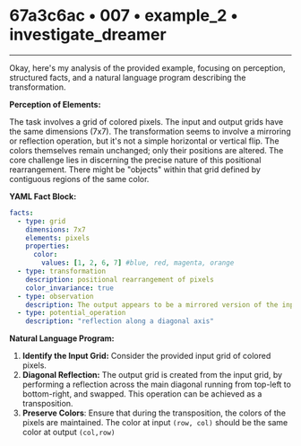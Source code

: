 # 67a3c6ac • 007 • example_2 • investigate_dreamer

---
Okay, here's my analysis of the provided example, focusing on perception, structured facts, and a natural language program describing the transformation.

**Perception of Elements:**

The task involves a grid of colored pixels. The input and output grids have the same dimensions (7x7). The transformation seems to involve a mirroring or reflection operation, but it's not a simple horizontal or vertical flip. The colors themselves remain unchanged; only their positions are altered. The core challenge lies in discerning the precise nature of this positional rearrangement. There might be "objects" within that grid defined by contiguous regions of the same color.

**YAML Fact Block:**



```yaml
facts:
  - type: grid
    dimensions: 7x7
    elements: pixels
    properties:
      color:
        values: [1, 2, 6, 7] #blue, red, magenta, orange
  - type: transformation
    description: positional rearrangement of pixels
    color_invariance: true
  - type: observation
    description: The output appears to be a mirrored version of the input, but the axis of reflection is not immediately obvious. It's likely diagonal.
  - type: potential_operation
    description: "reflection along a diagonal axis"
```



**Natural Language Program:**

1.  **Identify the Input Grid:** Consider the provided input grid of colored pixels.
2.  **Diagonal Reflection:** The output grid is created from the input grid, by performing a reflection across the main diagonal running from top-left to bottom-right, and swapped. This operation can be achieved as a transposition.
3. **Preserve Colors**: Ensure that during the transposition, the colors of the pixels are maintained. The color at input `(row, col)` should be the same color at output `(col,row)`


